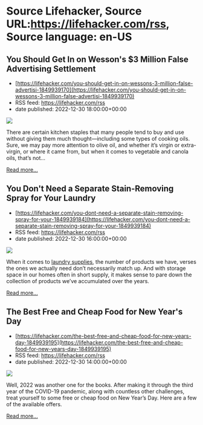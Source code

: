 # Source Lifehacker, Source URL:https://lifehacker.com/rss, Source language: en-US

## You Should Get In on Wesson's $3 Million False Advertising Settlement
 - [https://lifehacker.com/you-should-get-in-on-wessons-3-million-false-advertisi-1849939170](https://lifehacker.com/you-should-get-in-on-wessons-3-million-false-advertisi-1849939170)
 - RSS feed: https://lifehacker.com/rss
 - date published: 2022-12-30 18:00:00+00:00

<img src="https://i.kinja-img.com/gawker-media/image/upload/s--V09RAiY0--/c_fit,fl_progressive,q_80,w_636/3a68ac443e58cdd3543ad09dfb194793.jpg" /><p>There are certain kitchen staples that many people tend to buy and use without giving them much thought—including some types of cooking oils. Sure, we may pay more attention to olive oil, and whether it’s virgin or extra-virgin, or where it came from, but when it comes to vegetable and canola oils, that’s not…</p><p><a href="https://lifehacker.com/you-should-get-in-on-wessons-3-million-false-advertisi-1849939170">Read more...</a></p>

## You Don't Need a Separate Stain-Removing Spray for Your Laundry
 - [https://lifehacker.com/you-dont-need-a-separate-stain-removing-spray-for-your-1849939184](https://lifehacker.com/you-dont-need-a-separate-stain-removing-spray-for-your-1849939184)
 - RSS feed: https://lifehacker.com/rss
 - date published: 2022-12-30 16:00:00+00:00

<img src="https://i.kinja-img.com/gawker-media/image/upload/s---sDIEg_G--/c_fit,fl_progressive,q_80,w_636/9f6a18871df60be5c643696af56f4d23.jpg" /><p>When it comes to <a href="https://lifehacker.com/youre-probably-using-too-much-laundry-detergent-1849199657">laundry supplies</a>, the number of products we have, verses the ones we actually need don’t necessarily match up. And with storage space in our homes often in short supply, it makes sense to pare down the collection of products we’ve accumulated over the years.</p><p><a href="https://lifehacker.com/you-dont-need-a-separate-stain-removing-spray-for-your-1849939184">Read more...</a></p>

## The Best Free and Cheap Food for New Year's Day
 - [https://lifehacker.com/the-best-free-and-cheap-food-for-new-years-day-1849939195](https://lifehacker.com/the-best-free-and-cheap-food-for-new-years-day-1849939195)
 - RSS feed: https://lifehacker.com/rss
 - date published: 2022-12-30 14:00:00+00:00

<img src="https://i.kinja-img.com/gawker-media/image/upload/s--NPAYZokb--/c_fit,fl_progressive,q_80,w_636/62308fcb2ed2a12f6242334e9515185a.jpg" /><p>Well, 2022 was another one for the books. After making it through the third year of the COVID-19 pandemic, along with countless other challenges, treat yourself to some free or cheap food on New Year’s Day. Here are a few of the available offers.</p><p><a href="https://lifehacker.com/the-best-free-and-cheap-food-for-new-years-day-1849939195">Read more...</a></p>
